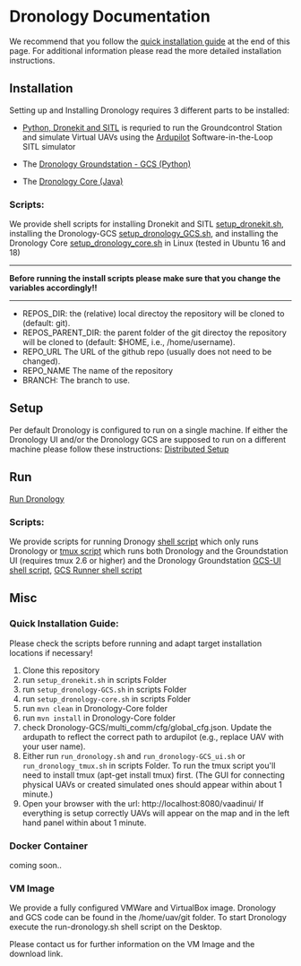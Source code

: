 # Dronology Documentation

We recommend that you follow the [quick installation guide](https://github.com/SAREC-Lab/Dronology-documentation#quick-installation-guide) at the end of this page.  For additional information please read the more detailed installation instructions.

## Installation

Setting up and Installing Dronology requires 3 different parts to be installed: 

* [Python, Dronekit and SITL](https://github.com/SAREC-Lab/Dronology-documentation/blob/master/install/install-dronekitsitl.md)
is requried to run the Groundcontrol Station and simulate Virtual UAVs using the [Ardupilot](http://ardupilot.org/dev/docs/sitl-simulator-software-in-the-loop.html) Software-in-the-Loop SITL simulator

* The [Dronology Groundstation - GCS (Python)](https://github.com/SAREC-Lab/Dronology-documentation/blob/master/install/install-gcs.md)

* The [Dronology Core (Java)](https://github.com/SAREC-Lab/Dronology-documentation/blob/master/install/install-dronology.md)


### Scripts: 

We provide shell scripts for installing Dronekit and SITL [setup_dronekit.sh](https://github.com/SAREC-Lab/Dronology-documentation/blob/master/scripts/setup_dronekit.sh), installing the 
Dronology-GCS [setup_dronology_GCS.sh](https://github.com/SAREC-Lab/Dronology-documentation/blob/master/scripts/setup_dronology-GCS.sh), and installing the
Dronology Core [setup_dronology_core.sh](https://github.com/SAREC-Lab/Dronology-documentation/blob/master/scripts/setup_dronology-core.sh) in Linux (tested in Ubuntu 16 and 18)

___
**Before running the install scripts please make sure that you change the variables accordingly!!**
___

* REPOS_DIR: the (relative) local directoy the repository will be cloned to (default: git).
* REPOS_PARENT_DIR: the parent folder of the git directoy the repository will be cloned to (default: $HOME, i.e., /home/username).
* REPO_URL The URL of the github repo (usually does not need to be changed).
* REPO_NAME The name of the repository
* BRANCH: The branch to use.


## Setup
Per default Dronology is configured to run on a single machine. If either the Dronology UI and/or the Dronology GCS are supposed to run on a different machine please follow these instructions: [Distributed Setup](https://github.com/SAREC-Lab/Dronology-documentation/blob/master/install/install-distributed.md)


## Run

[Run Dronology](https://github.com/SAREC-Lab/Dronology-documentation/blob/master/run/dronology.md)


### Scripts: 

We provide scripts for running Dronogy [shell script](https://github.com/SAREC-Lab/Dronology-documentation/blob/master/scripts/run_dronology.sh) which only runs Dronology or [tmux script](https://github.com/SAREC-Lab/Dronology-documentation/blob/master/scripts/run_dronology_tmux.sh)  which runs both Dronology and the Groundstation UI  (requires tmux 2.6 or higher) and the 
Dronology Groundstation [GCS-UI shell script](scripts/run_dronology-GCS_ui.sh), [GCS Runner shell script](http://)




## Misc

### Quick Installation Guide:

Please check the scripts before running and adapt target installation locations if necessary!

1. Clone this repository
1. run ```setup_dronekit.sh``` in scripts Folder
1. run ```setup_dronology-GCS.sh``` in scripts Folder
1. run ```setup_dronology-core.sh``` in scripts Folder
1. run ```mvn clean```  in Dronology-Core folder
1. run ```mvn install``` in Dronology-Core folder
1. check Dronology-GCS/multi_comm/cfg/global_cfg.json.  Update the ardupath to reflect the correct path to ardupilot (e.g., replace UAV with your user name).
1. Either run ```run_dronology.sh``` and ```run_dronology-GCS_ui.sh``` 
or ```run_dronology_tmux.sh``` in scripts Folder.  To run the tmux script you'll need to install tmux (apt-get install tmux) first.
(The GUI for connecting physical UAVs or created simulated ones should appear within about 1 minute.)
1. Open your browser with the url: http://localhost:8080/vaadinui/
If everything is setup correctly UAVs will appear on the map and in the left hand panel within about 1 minute.




### Docker Container
coming soon..

### VM Image

We provide a fully configured VMWare and VirtualBox image.
Dronology and GCS code can be found in the /home/uav/git folder.
To start Dronology execute the run-dronology.sh shell script on the Desktop.

Please contact us for further information on the VM Image and the download link.





